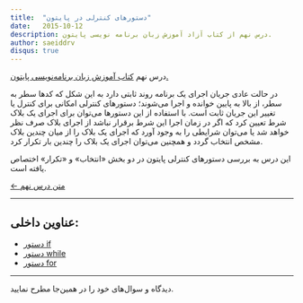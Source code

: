 ```yaml
---
title:  "دستورهای کنترلی در پایتون"
date:   2015-10-12
description: درس نهم از کتاب آزاد آموزش زبان برنامه نویسی پایتون.
author: saeiddrv
disqus: true
---
```


درس نهم [کتاب آموزش زبان برنامه‌نویسی پایتون.](http://coderz.ir/python)


در حالت عادی جریان اجرای یک برنامه روند ثابتی دارد به این شکل که کدها سطر به سطر، از بالا به پایین خوانده و اجرا می‌شوند؛ دستورهای کنترلی امکانی برای کنترل یا تغییر این جریان ثابت است. با استفاده از این دستورها می‌توان برای اجرای یک بلاک شرط تعیین کرد که اگر در زمان اجرا این شرط برقرار نباشد از اجرای بلاک صرف نظر خواهد شد یا می‌توان شرایطی را به وجود آورد که اجرای یک بلاک را از میان چندین بلاک مشخص انتخاب گردد و همچنین می‌توان اجرای یک بلاک را چندین بار تکرار کرد.

این درس به بررسی دستورهای کنترلی پایتون در دو بخش «انتخاب» و «تکرار» اختصاص یافته است.


[← متن درس نهم](https://python.coderz.ir/lessons/l09.html)

---
عناوین داخلی:
---
* [دستور if](https://python.coderz.ir/lessons/l09.html#if)
* [دستور while](https://python.coderz.ir/lessons/l09.html#while)
* [دستور for](https://python.coderz.ir/lessons/l09.html#for)


---

دیدگاه و سوال‌های خود را در همین‌جا مطرح نمایید.
